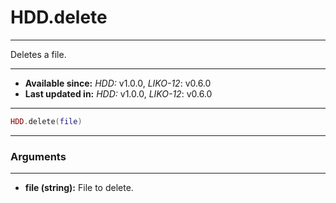 # HDD.delete
---

Deletes a file.

---

* **Available since:** _HDD:_ v1.0.0, _LIKO-12_: v0.6.0
* **Last updated in:** _HDD:_ v1.0.0, _LIKO-12_: v0.6.0

---

```lua
HDD.delete(file)
```

---
### Arguments
---

* **file (string):** File to delete.

